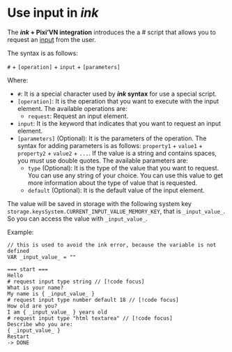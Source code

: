 # Use input in _ink_

The **_ink_ + Pixi’VN integration** introduces the a # script that allows you to request an [input](/start/input.md) from the user.

The syntax is as follows:

`#` + `[operation]` + `input` + `[parameters]`

Where:

- `#`: It is a special character used by **_ink_ syntax** for use a special script.
- `[operation]`: It is the operation that you want to execute with the input element. The available operations are:
  - `request`: Request an input element.
- `input`: It is the keyword that indicates that you want to request an input element.
- `[parameters]` (Optional): It is the parameters of the operation. The syntax for adding parameters is as follows: `property1` + `value1` + `property2` + `value2` + `...`. If the value is a string and contains spaces, you must use double quotes.
  The available parameters are:
  - `type` (Optional): It is the type of the value that you want to request. You can use any string of your choice. You can use this value to get more information about the type of value that is requested.
  - `default` (Optional): It is the default value of the input element.

The value will be saved in storage with the following system key `storage.keysSystem.CURRENT_INPUT_VALUE_MEMORY_KEY`, that is `_input_value_`. So you can access the value with `_input_value_`.

Example:

```ink
// this is used to avoid the ink error, because the variable is not defined
VAR _input_value_ = ""

=== start ===
Hello
# request input type string // [!code focus]
What is your name?
My name is { _input_value_ }
# request input type number default 18 // [!code focus]
How old are you?
I am { _input_value_ } years old
# request input type "html textarea" // [!code focus]
Describe who you are:
{ _input_value_ }
Restart
-> DONE
```

<sandbox
template="fvg9l6"
entry="/src/ink/start.ink"
/>
